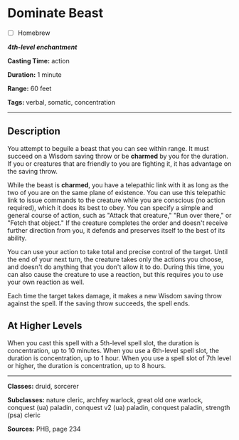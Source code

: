 # Dominate Beast

- [ ] Homebrew

***4th-level enchantment***

**Casting Time:** action

**Duration:** 1 minute

**Range:** 60 feet

**Tags:** verbal, somatic, concentration

---

## Description
You attempt to beguile a beast that you can see within range. It must succeed on a Wisdom saving throw or be **charmed** by you for the duration. If you or creatures that are friendly to you are fighting it, it has advantage on the saving throw.

While the beast is **charmed**, you have a telepathic link with it as long as the two of you are on the same plane of existence. You can use this telepathic link to issue commands to the creature while you are conscious (no action required), which it does its best to obey. You can specify a simple and general course of action, such as "Attack that creature," "Run over there," or "Fetch that object." If the creature completes the order and doesn't receive further direction from you, it defends and preserves itself to the best of its ability.

You can use your action to take total and precise control of the target. Until the end of your next turn, the creature takes only the actions you choose, and doesn't do anything that you don't allow it to do. During this time, you can also cause the creature to use a reaction, but this requires you to use your own reaction as well.

Each time the target takes damage, it makes a new Wisdom saving throw against the spell. If the saving throw succeeds, the spell ends.

## At Higher Levels
When you cast this spell with a 5th-level spell slot, the duration is concentration, up to 10 minutes. When you use a 6th-level spell slot, the duration is concentration, up to 1 hour. When you use a spell slot of 7th level or higher, the duration is concentration, up to 8 hours.

---

**Classes:** druid, sorcerer

**Subclasses:** nature cleric, archfey warlock, great old one warlock, conquest (ua) paladin, conquest v2 (ua) paladin, conquest paladin, strength (psa) cleric

**Sources:** PHB, page 234
